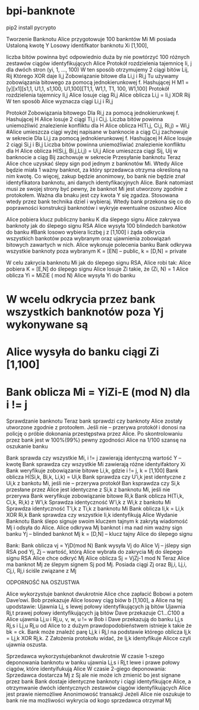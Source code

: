 # bpi-banknote

pip2 install pycrypto

Tworzenie Banknotu
Alice przygotowuje 100 bankntów Mi
Mi posiada Ustaloną kwotę Y
Losowy identifkator banknotu Xi [1,100],

 liczba bitów powinna być odpowiednio duża by nie powtórzyć 100 różnych zestawów ciągów identyfikujących Alice
Protokół rozdzielenia tajemnicę Ii, j dla dwóch stron (yi, 1, …, 100)
W ten sposób otrzymujemy 2 ciągi bitów Lij, Rij
Którego XOR daje Ii,j
Zobowiązanie bitowe dla Li,j i Ri,j Tu używamy zobowiązania bitowego za pomocą jednokierunkowej f. Hashującej H
M1 = [y][x1][s1,1, U1,1, s1,100, U1,100][T1,1, W1,1, T1, 100, W1,100]
Protokół rozdzielenia tajemnicy Ii,j
Alice losuje ciąg Ri,j
Alice oblicza Li,j = Ii,j XOR Rij
W ten sposób Alice wyznacza ciągi Li,j i Ri,j

Protokół Zobowiązania bitowego
Dla Ri,j za pomocą jednokierunkwej f. Hashującej H
Alice losuje 2 ciągi Ti,j i Ci,j. Liczba bitów powinna uniemożliwić znalezienie konfliktu dla H
Alice oblicza H(Ti,j, Ci,j, Ri,j) = Wi,j
#Alice umieszcza ciągi wyżej napisane w banknocie a ciąg Ci,j zachowuje w sekrecie
Dla Li,j za pomocą jednokierunkowej f. Hashującej H
Alice losuje 2 ciągi Si,j i Bi,j Liczba bitów powinna uniemożliwiać znalezienie konfliktu dla H
Alice oblicza H(Si,j, Bi,j,Li,j) = Ui,j
Alice umieszcza ciągi Sij, Uij w banknocie a ciąg Bij zachowuje w sekrecie
Przesyłanie banknotu
Teraz Alice chce uzyskać ślepy sign pod jednym z banknotów Mi. Wtedy Alice będzie miała 1 ważny banknot, za który sprzedawca otrzyma określoną na nim kwotę. Co więcej, zakup będzie anonimowy, bo bank nie będzie znał identyfikatora banknotu, ani danych identyfikacyjnych Alice. Bank natomiast musi ze swojej strony być pewny, że banknot Mi jest utworzony zgodnie z protokołem. Ważna dla bnaku jest czy kwota Y się zgadza. Stosowana wtedy przez bank technika dziel i wybieraj. Wtedy bank przekona się co do poprawności konstrukcji banknotów i wykryje ewentualne oszustwo Alice

Alice pobiera klucz publiczny banku K dla ślepego signu
Alice zakrywa banknoty jak do ślepego signu RSA
Alice wysyła 100 blindedch bankotów do banku
#Bank losowo wybiera liczbę j z [1,100] i żąda odkrycia wszystkich bankotów poza wybranym oraz ujawnienia zobowiązań bitowych zawartych w nich.
Alice wykonuje polecenia banku
Bank odkrywa wszystkie banknoty poza wybranym
K = [EN] – public, k = [D,N] = private



W celu zakrycia banknotu Mi jak do ślepego signu RSA, Alice robi tak:
Alice pobiera K = [E,N] do ślepego signu
Alice losuje Zi takie, że (Zi, N) = 1
Alice oblicza Yi = MiZiE ( mod N)
Alice wysyła Yi do banku
# W wcelu odkrycia przez bank wszystkich banknotów poza Yj wykonywane są
# Alice wysyła do banku ciągi Zi [1,100]
# Bank oblicza Mi = YiZi-E (mod N) dla i != j
Sprawdzanie banknotu
Teraz bank sprawdzi czy banknoty Alice zostały utworzone zgodnie z protoołem. Jeśli nie – przerywa protokół i donosi na policję o próbie dokonania przestępstwa przez Alice.
Po skontrolowaniu przez bank jest w 100%(99%) pewny zgodności Alice na 1/100 szansę na oszukanie banku

Bank sprawda czy wszystkie Mi, i != j zawierają identyczną wartość Y – kwotę
Bank sprawdza czy wszystkie Mi zawierają różne identyifaktory Xi
Bank weryfikuje zobowiązanie bitowe Li,k, gdzie i != j, k = [1,100]
Bank oblicza H(Si,k, Bi,k, Li,k) = Ui,k
Bank sprawdza czy U’i,k jest identyczne z Ui,k z bankotu Mi, jeśli nie – przerywa protokół
Ban ksprawdza czy Si,k przesłane przez Alice jest identyczne z Si,k z banknotu Mi, jeśli nie przerywa
Bank weryfikuje zobowiązanie bitowe Ri,k
Bank oblicza H(Ti,k, Ci,k, Ri,k) z W’i,k
Sprawdza identyczność W’i,k z Wi,k z bankotu Mi
Sprawdza identyczność T’i,k z Ti,k z banknotu Mi
Bank oblicza Ii,k = Li,k XOR Ri,k
Bank sprawdza czy wszystkie Ii,k identyfikują Alice
Wydanie Banknotu
Bank ślepo signuje swoim kluczem tajnym k zakrytą wiadomość Mj i odsyła do Alice. Alice odkrywa Mj banknot i ma nad nim ważny sign banku
	Yj – blinded banknot Mj k = [D,N] – klucz tajny Alice do ślepego signu

Bank:
Bank oblicza vj = YjD(mod N)
Bank wysyła Vj do Alice
Vj – jślepy sign RSA pod Yj, Zj – wartość, którą Alice wybrała do zakrycia Mj do ślepego signu RSA
Alice chce odkryć Mj
Alice oblicza Sj = VjZj-1 mod N
Teraz Alice ma banknot Mj ze ślepym signem Sj pod Mj. Posiada ciągi Zj oraz Bj,i, Lj,i, Cj,i, Rj,i ściśle związane z Mj



ODPORNOŚĆ NA OSZUSTWA

Alice wykorzystuje banknot dwukrotnie
Alice chce zapłacić Bobowi a potem Dave’owi. Bob przekazuje Alice losowy ciąg biów b [1,100], a Alice na tej upodstawie:
Ujawnia Lj, s  lewej połowy identyfikujących ją bitów
Ujawnia Rj,t prawej połowy identyfikujących ją bitów
Dave przekazuje C1…C100 a Alice ujawnia Lj,u i Rj,u, v, w, u != w
Bob i Dave przekazują do banku Lj,s Rj,s i Lj,u Rj,u od Alice to z dużym prawdopodobieństwem istnieje k takie że bk = ck. Bank może znaleźć parę Lj,k i Rj,l na podstawie którego oblicza Ij,k = Lj,k XOR Rj,k. Z Założenia protokołu widać, że Ij,k identyfikuje Alicce czyli ujawnia oszusta.

Sprzedawca wykorzystujebanknot dwukrotnie
W czasie 1-szego deponowania banknotu w banku ujawnia Lj,s i Rj,t lewe i prawe połowy ciągów, które identyifukują Alice
W czasie 2-giego deponowania:
Sprzedawca dostarcza Mj z Sj ale nie może ich zmienić bo jest signane przez bank
Bank dostaje identyczne banknoty i ciągi identyfikujące Alice, a otrzymwanie dwóch identycznych zestawów ciągów identyfikujących Alice jest prawie niemożliwe
Anonimowość transakcji
Jeżeli Alice nie oszukuje to bank nie ma możliwości wykrycia od kogo sprzedawca otrzymał Mj